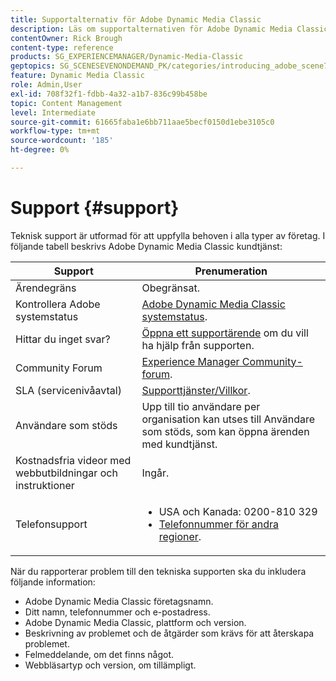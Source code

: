 ```yaml
---
title: Supportalternativ för Adobe Dynamic Media Classic
description: Läs om supportalternativen för Adobe Dynamic Media Classic.
contentOwner: Rick Brough
content-type: reference
products: SG_EXPERIENCEMANAGER/Dynamic-Media-Classic
geptopics: SG_SCENESEVENONDEMAND_PK/categories/introducing_adobe_scene7
feature: Dynamic Media Classic
role: Admin,User
exl-id: 708f32f1-fdbb-4a32-a1b7-836c99b458be
topic: Content Management
level: Intermediate
source-git-commit: 61665faba1e6bb711aae5becf0150d1ebe3105c0
workflow-type: tm+mt
source-wordcount: '185'
ht-degree: 0%

---
```


# Support {#support}

Teknisk support är utformad för att uppfylla behoven i alla typer av företag. I följande tabell beskrivs Adobe Dynamic Media Classic kundtjänst:

| Support | Prenumeration |
| --- | --- |
| Ärendegräns | Obegränsat. |
| Kontrollera Adobe systemstatus | [Adobe Dynamic Media Classic systemstatus](https://status.adobe.com/products/1175). |
| Hittar du inget svar? | [Öppna ett supportärende](https://experienceleague.adobe.com/sv?support-solution=General#support) om du vill ha hjälp från supporten. |
| Community Forum | [Experience Manager Community-forum](https://experienceleaguecommunities.adobe.com/t5/adobe-experience-manager/ct-p/adobe-experience-manager-community). |
| SLA (servicenivåavtal) | [Supporttjänster/Villkor](https://helpx.adobe.com/se/support/programs/support-policies-terms-conditions.html). |
| Användare som stöds | Upp till tio användare per organisation kan utses till Användare som stöds, som kan öppna ärenden med kundtjänst. |
| Kostnadsfria videor med webbutbildningar och instruktioner | Ingår. |
| Telefonsupport | <ul><li>USA och Kanada: 0200-810 329 </li><li>[Telefonnummer för andra regioner](https://experienceleague.adobe.com/sv?support-tab=home#support). </li></ul> |

<!-- |Create a support case| [https://helpx.adobe.com/se/enterprise/admin-guide.html/enterprise/using/support-for-experience-cloud.ug.html](https://helpx.adobe.com/se/enterprise/admin-guide.html/enterprise/using/support-for-experience-cloud.ug.html) | -->

När du rapporterar problem till den tekniska supporten ska du inkludera följande information:

* Adobe Dynamic Media Classic företagsnamn.
* Ditt namn, telefonnummer och e-postadress.
* Adobe Dynamic Media Classic, plattform och version.
* Beskrivning av problemet och de åtgärder som krävs för att återskapa problemet.
* Felmeddelande, om det finns något.
* Webbläsartyp och version, om tillämpligt.

